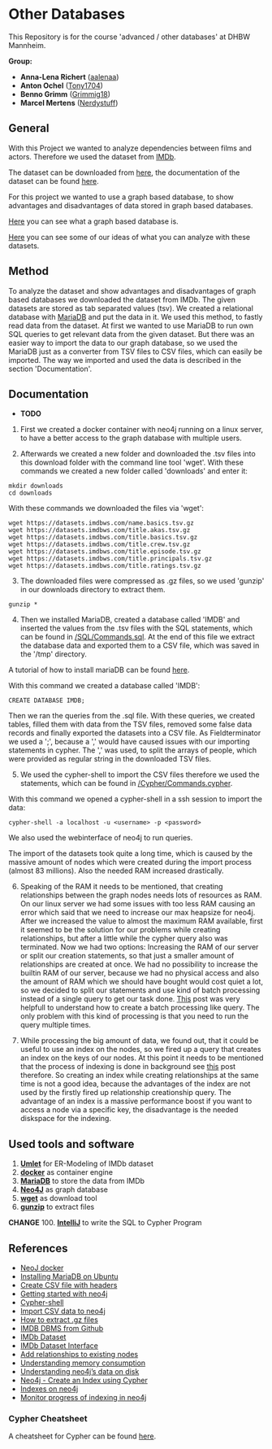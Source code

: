 # Other Databases
This Repository is for the course 'advanced / other databases' at DHBW Mannheim.

**Group:**
* **Anna-Lena Richert** ([aalenaa](https://github.com/aalenaa))
* **Anton Ochel** ([Tony1704](https://github.com/Tony1704))
* **Benno Grimm** ([Grimmig18](https://github.com/Grimmig18))
* **Marcel Mertens** ([Nerdystuff](https://github.com/NerdyStuff)) 

## General
With this Project we wanted to analyze dependencies between films and actors. Therefore we used the dataset from [IMDb](https://www.imdb.com).

The dataset can be downloaded from [here](https://datasets.imdbws.com/), the documentation of the dataset can be found [here](https://www.imdb.com/interfaces/).

For this project we wanted to use a graph based database, to show advantages and disadvantages of data stored in graph based databases.

[Here](https://github.com/NerdyStuff/Other_Databases/blob/master/What_is_a_graph_database.md) you can see what a graph based database is.

[Here](https://github.com/NerdyStuff/Other_Databases/blob/master/ideas.md) you can see some of our ideas of what you can analyze with these datasets.

## Method
To analyze the dataset and show advantages and disadvantages of graph based databases we downloaded the dataset from IMDb. The given datasets are stored as tab separated values (tsv). We created a relational database with [MariaDB](https://mariadb.org/) and put the data in it. We used this method, to fastly read data from the dataset. 
At first we wanted to use MariaDB to run own SQL queries to get relevant data from the given dataset. But there was an easier way to import the data to our graph database, so we used the MariaDB just as a converter from TSV files to CSV files, which can easily be imported.
The way we imported and used the data is described in the section 'Documentation'.

## Documentation
- **TODO**

1. First we created a docker container with neo4j running on a linux server, to have a better access to the graph database with multiple users.

2. Afterwards we created a new folder and downloaded the .tsv files into this download folder with the command line tool 'wget'.
With these commands we created a new folder called 'downloads' and enter it:
```
mkdir downloads
cd downloads
```

With these commands we downloaded the files via 'wget':
```
wget https://datasets.imdbws.com/name.basics.tsv.gz
wget https://datasets.imdbws.com/title.akas.tsv.gz
wget https://datasets.imdbws.com/title.basics.tsv.gz
wget https://datasets.imdbws.com/title.crew.tsv.gz
wget https://datasets.imdbws.com/title.episode.tsv.gz
wget https://datasets.imdbws.com/title.principals.tsv.gz
wget https://datasets.imdbws.com/title.ratings.tsv.gz
```

3. The downloaded files were compressed as .gz files, so we used 'gunzip' in our downloads directory to extract them.
```
gunzip *
```

4. Then we installed MariaDB, created a database called 'IMDB' and inserted the values from the .tsv files with the SQL statements, which can be found in [/SQL/Commands.sql](https://github.com/NerdyStuff/Other_Databases/blob/master/SQL/Commands.sql).
At the end of this file we extract the database data and exported them to a CSV file, which was saved in the '/tmp' directory.

A tutorial of how to install mariaDB can be found [here](https://linuxize.com/post/how-to-install-mariadb-on-ubuntu-18-04/).

With this command we created a database called 'IMDB':
```
CREATE DATABASE IMDB;
```

Then we ran the queries from the .sql file.
With these queries, we created tables, filled them with data from the TSV files, removed some false data records and finally exported the datasets into a CSV file.
As Fieldterminator we used a ';', because a ',' would have caused issues with our importing statements in cypher.
The ',' was used, to split the arrays of people, which were provided as regular string in the downloaded TSV files.

5. We used the cypher-shell to import the CSV files therefore we used the statements, which can be found in [/Cypher/Commands.cypher](https://github.com/NerdyStuff/Other_Databases/blob/master/Cypher/Commands.cypher).

With this command we opened a cypher-shell in a ssh session to import the data:
```
cypher-shell -a localhost -u <username> -p <password>
```

We also used the webinterface of neo4j to run queries.

The import of the datasets took quite a long time, which is caused by the massive amount of nodes which were created during the import process (almost 83 millions). Also the needed RAM increased drastically.

6. Speaking of the RAM it needs to be mentioned, that creating relationships between the graph nodes needs lots of resources as RAM. 
On our linux server we had some issues with too less RAM causing an error which said that we need to increase our max heapsize for neo4j.
After we increased the value to almost the maximum RAM available, first it seemed to be the solution for our problems while creating relationships, but after a little while the cypher query also was terminated.
Now we had two options: Increasing the RAM of our server or split our creation statements, so that just a smaller amount of relationships are created at once.
We had no possibility to increase the builtin RAM of our server, because we had no physical access and also the amount of RAM which we should have bought would cost quiet a lot, so we decided to split our statements and use kind of batch processing instead of a single query to get our task done. [This](https://stackoverflow.com/questions/40492337/neo4j-add-huge-number-of-relationships-to-already-existing-nodes) post was very helpfull to understand how to create a batch processing like query.
The only problem with this kind of processing is that you need to run the query multiple times.

7. While processing the big amount of data, we found out, that it could be useful to use an index on the nodes, so we fired up a query that creates an index on the keys of our nodes.
At this point it needs to be mentioned that the process of indexing is done in background see [this](https://www.quackit.com/neo4j/tutorial/neo4j_create_an_index_using_cypher.cfm) post therefore.
So creating an index while creating relationships at the same time is not a good idea, because  the advantages of the index are not used by the firstly fired up relationship creationship query.
The advantage of an index is a massive performance boost if you want to access a node via a specific key, the disadvantage is the needed diskspace for the indexing. 

## Used tools and software
1. **[Umlet](https://www.umlet.com/)** for ER-Modeling of IMDb dataset
2. **[docker](https://www.docker.com/)** as container engine
3. **[MariaDB](https://mariadb.org/)** to store the data from IMDb
4. **[Neo4J](https://neo4j.com/)** as graph database
5. **[wget](https://wiki.ubuntuusers.de/wget/)** as download tool
6. **[gunzip](https://linux.die.net/man/1/gunzip)** to extract files


**CHANGE**
100. **[IntelliJ](https://www.jetbrains.com/idea/)** to write the SQL to Cypher Program




## References
* [NeoJ docker](https://hub.docker.com/_/neo4j)
* [Installing MariaDB on Ubuntu](https://linuxize.com/post/how-to-install-mariadb-on-ubuntu-18-04/)
* [Create CSV file with headers](https://stackoverflow.com/questions/5941809/include-headers-when-using-select-into-outfile/5941905)
* [Getting started with neo4j](https://neo4j.com/developer/get-started/)
* [Cypher-shell](https://neo4j.com/docs/operations-manual/current/tools/cypher-shell/)
* [Import CSV data to neo4j](https://neo4j.com/developer/guide-importing-data-and-etl/)
* [How to extract .gz files](https://tecadmin.net/extract-gz-file-in-linux-command/)
* [IMDB DBMS from Github](https://github.com/TheSarang/IMDB-Database-Management-System/blob/master/SQL_Queries_RESULTS.pdf)
* [IMDb Dataset](https://datasets.imdbws.com/)
* [IMDb Dataset Interface](https://www.imdb.com/interfaces/)
* [Add relationships to existing nodes](https://stackoverflow.com/questions/40492337/neo4j-add-huge-number-of-relationships-to-already-existing-nodes)
* [Understanding memory consumption](https://neo4j.com/developer/kb/understanding-memory-consumption/)
* [Understanding neo4j’s data on disk](https://neo4j.com/developer/kb/understanding-data-on-disk/)
* [Neo4j - Create an Index using Cypher](https://www.quackit.com/neo4j/tutorial/neo4j_create_an_index_using_cypher.cfm)
* [Indexes on neo4j](https://neo4j.com/docs/cypher-manual/current/schema/index/)
* [Monitor progress of indexing in neo4j](https://stackoverflow.com/questions/31397552/can-you-monitor-the-progress-of-a-neo4j-constraint)

### Cypher Cheatsheet
A cheatsheet for Cypher can be found [here](https://people.inf.elte.hu/kiss/13kor/Neo4j_CheatSheet_v3.pdf).

